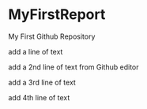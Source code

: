 # MyFirstReport
My First Github Repository

add a line of text

add a 2nd line of text from Github editor

add a 3rd line of text

add 4th line of text
